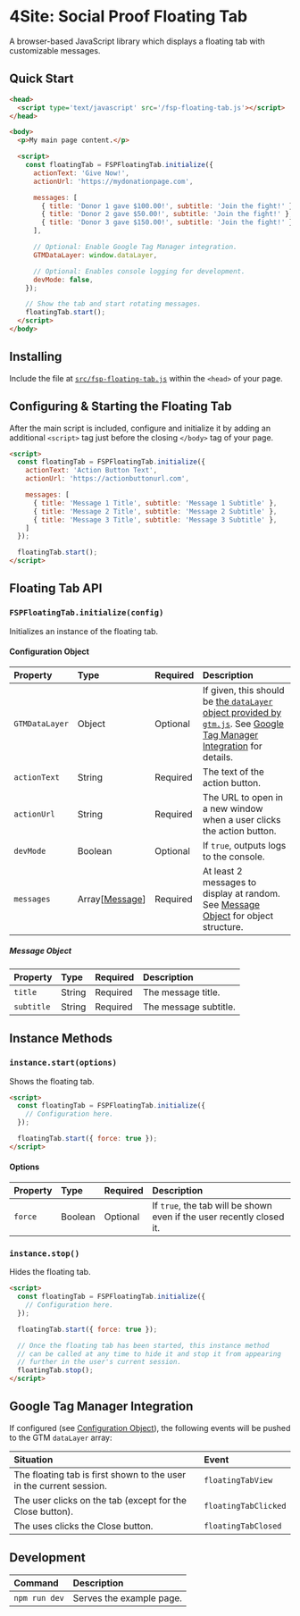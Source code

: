 # 4Site: Social Proof Floating Tab

A browser-based JavaScript library which displays a floating tab with customizable messages.

## Quick Start

```html
<head>
  <script type='text/javascript' src='/fsp-floating-tab.js'></script>
</head>

<body>
  <p>My main page content.</p>

  <script>
    const floatingTab = FSPFloatingTab.initialize({
      actionText: 'Give Now!',
      actionUrl: 'https://mydonationpage.com',

      messages: [
        { title: 'Donor 1 gave $100.00!', subtitle: 'Join the fight!' },
        { title: 'Donor 2 gave $50.00!', subtitle: 'Join the fight!' },
        { title: 'Donor 3 gave $150.00!', subtitle: 'Join the fight!' },
      ],

      // Optional: Enable Google Tag Manager integration.
      GTMDataLayer: window.dataLayer,

      // Optional: Enables console logging for development.
      devMode: false,
    });

    // Show the tab and start rotating messages.
    floatingTab.start();
  </script>
</body>
```

## Installing

Include the file at [`src/fsp-floating-tab.js`](src/fsp-floating-tab.js) within the `<head>` of your page.

## Configuring & Starting the Floating Tab

After the main script is included, configure and initialize it by adding an additional `<script>` tag just before the closing `</body>` tag of your page.

```html
<script>
  const floatingTab = FSPFloatingTab.initialize({
    actionText: 'Action Button Text',
    actionUrl: 'https://actionbuttonurl.com',

    messages: [
      { title: 'Message 1 Title', subtitle: 'Message 1 Subtitle' },
      { title: 'Message 2 Title', subtitle: 'Message 2 Subtitle' },
      { title: 'Message 3 Title', subtitle: 'Message 3 Subtitle' },
    ]
  });

  floatingTab.start();
</script>
```

## Floating Tab API

### `FSPFloatingTab.initialize(config)`

Initializes an instance of the floating tab.

#### Configuration Object

| Property | Type | Required | Description |
| :-- | :-- | :-- | :-- |
| `GTMDataLayer` | Object | Optional | If given, this should be [the `dataLayer` object provided by `gtm.js`](https://developers.google.com/tag-platform/tag-manager/datalayer). See [Google Tag Manager Integration](#google-tag-manager-integration) for details. |
| `actionText` | String | Required | The text of the action button. |
| `actionUrl` | String | Required | The URL to open in a new window when a user clicks the action button. |
| `devMode` | Boolean | Optional | If `true`, outputs logs to the console. |
| `messages` | Array[[Message](#message-object)] | Required | At least 2 messages to display at random. See [Message Object](#message-object) for object structure. |

##### Message Object

| Property | Type | Required | Description |
| :-- | :-- | :-- | :-- |
| `title` | String | Required | The message title. |
| `subtitle` | String | Required | The message subtitle. |

## Instance Methods

### `instance.start(options)`

Shows the floating tab.

```html
<script>
  const floatingTab = FSPFloatingTab.initialize({
    // Configuration here.
  });

  floatingTab.start({ force: true });
</script>
```

#### Options

| Property | Type | Required | Description |
| :-- | :-- | :-- | :-- |
| `force` | Boolean | Optional | If `true`, the tab will be shown even if the user recently closed it. |

### `instance.stop()`

Hides the floating tab.

```html
<script>
  const floatingTab = FSPFloatingTab.initialize({
    // Configuration here.
  });

  floatingTab.start({ force: true });

  // Once the floating tab has been started, this instance method
  // can be called at any time to hide it and stop it from appearing
  // further in the user's current session.
  floatingTab.stop();
</script>
```

## Google Tag Manager Integration

If configured (see [Configuration Object](#configuration-object)), the following events will be pushed to the GTM `dataLayer` array:

| Situation | Event |
| :-- | :-- |
| The floating tab is first shown to the user in the current session. | `floatingTabView` |
| The user clicks on the tab (except for the Close button). | `floatingTabClicked` |
| The uses clicks the Close button. | `floatingTabClosed` |

## Development

| Command | Description |
| :-- | :-- |
| `npm run dev` | Serves the example page. |
